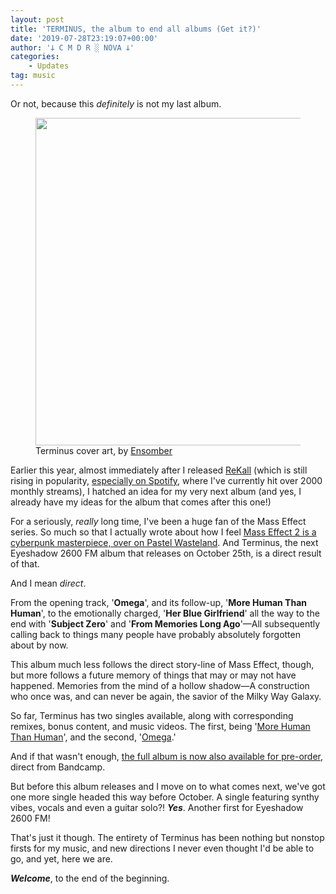 ```yaml
---
layout: post
title: 'TERMINUS, the album to end all albums (Get it?)'
date: '2019-07-28T23:19:07+00:00'
author: '𐕣 C M D R ░ NOVA 𐕣'
categories:
    - Updates
tag: music
---
```


<!-- wp:paragraph -->
<p>Or not, because this <em>definitely</em> is not my last album.</p>
<!-- /wp:paragraph -->

<!-- wp:image {"align":"center","id":85,"width":524,"height":524,"sizeSlug":"large"} -->
<div class="wp-block-image"><figure class="aligncenter size-large is-resized"><img src="/img/posts/terminus/terminus-eyeshadow.png" alt="" class="wp-image-85" width="524" height="524" /><figcaption>Terminus cover art, by <a href="https://twitter.com/ensomber" target="_blank" rel="noreferrer noopener" aria-label="Ensomber (opens in a new tab)">Ensomber</a></figcaption></figure></div>
<!-- /wp:image -->

<!-- wp:paragraph -->
<p>Earlier this year, almost immediately after I released <a rel="noreferrer noopener" aria-label="ReKall (opens in a new tab)" href="https://eyeshadow2600fm.bandcamp.com/album/rekall" target="_blank">ReKall</a> (which is still rising in popularity, <a rel="noreferrer noopener" aria-label="especially on Spotify  (opens in a new tab)" href="https://open.spotify.com/album/5xHPLsmqW46M91z04BKvYq" target="_blank">especially on Spotify</a>, where I've currently hit over 2000 monthly streams), I hatched an idea for my very next album (and yes, I already have my ideas for the album that comes after this one!)</p>
<!-- /wp:paragraph -->

<!-- wp:paragraph -->
<p>For a seriously, <em>really </em>long time, I've been a huge fan of the Mass Effect series. So much so that I actually wrote about how I feel <a rel="noreferrer noopener" aria-label="Mass Effect 2 is a Cyberpunk masterpiece over on Pastel Wasteland (opens in a new tab)" href="http://pastelwasteland.com/showcase/mass-effect-2-cyberpunk-masterpiece/" target="_blank">Mass Effect 2 is a cyberpunk masterpiece, over on Pastel Wasteland</a>. And Terminus, the next Eyeshadow 2600 FM album that releases on October 25th, is a direct result of that.</p>
<!-- /wp:paragraph -->

<!-- wp:paragraph -->
<p>And I mean <em>direct</em>.</p>
<!-- /wp:paragraph -->

<!-- wp:paragraph -->
<p>From the opening track, '<strong>Omega</strong>', and its follow-up, '<strong>More Human Than Human</strong>', to the emotionally charged, '<strong>Her Blue Girlfriend</strong>' all the way to the end with '<strong>Subject Zero</strong>' and '<strong>From Memories Long Ago</strong>'—All subsequently calling back to things many people have probably absolutely forgotten about by now.</p>
<!-- /wp:paragraph -->

<!-- wp:paragraph -->
<p>This album much less follows the direct story-line of Mass Effect, though, but more follows a future memory of things that may or may not have happened. Memories from the mind of a hollow shadow—A construction who once was, and can never be again, the savior of the Milky Way Galaxy.</p>
<!-- /wp:paragraph -->

<!-- wp:paragraph -->
<p>So far, Terminus has two singles available, along with corresponding remixes, bonus content, and music videos. The first, being '<a rel="noreferrer noopener" aria-label="More Human Than Human (opens in a new tab)" href="https://eyeshadow2600fm.bandcamp.com/album/more-human-than-human" target="_blank">More Human Than Human</a>', and the second, '<a rel="noreferrer noopener" aria-label="Omega (opens in a new tab)" href="https://eyeshadow2600fm.bandcamp.com/album/omega" target="_blank">Omega</a>.'</p>
<!-- /wp:paragraph -->

<!-- wp:paragraph -->
<p>And if that wasn't enough, <a rel="noreferrer noopener" aria-label="the full album is now also available for pre-order (opens in a new tab)" href="https://eyeshadow2600fm.bandcamp.com/album/terminus-2" target="_blank">the full album is now also available for pre-order</a>, direct from Bandcamp.</p>
<!-- /wp:paragraph -->

<!-- wp:paragraph -->
<p>But before this album releases and I move on to what comes next, we've got one more single headed this way before October. A single featuring synthy vibes, vocals and even a guitar solo?! <strong><em>Yes</em></strong>. Another first for Eyeshadow 2600 FM!</p>
<!-- /wp:paragraph -->

<!-- wp:paragraph -->
<p>That's just it though. The entirety of Terminus has been nothing but nonstop firsts for my music, and new directions I never even thought I'd be able to go, and yet, here we are.</p>
<!-- /wp:paragraph -->

<!-- wp:paragraph -->
<p><strong><em>Welcome</em></strong>, to the end of the beginning.</p>
<!-- /wp:paragraph -->